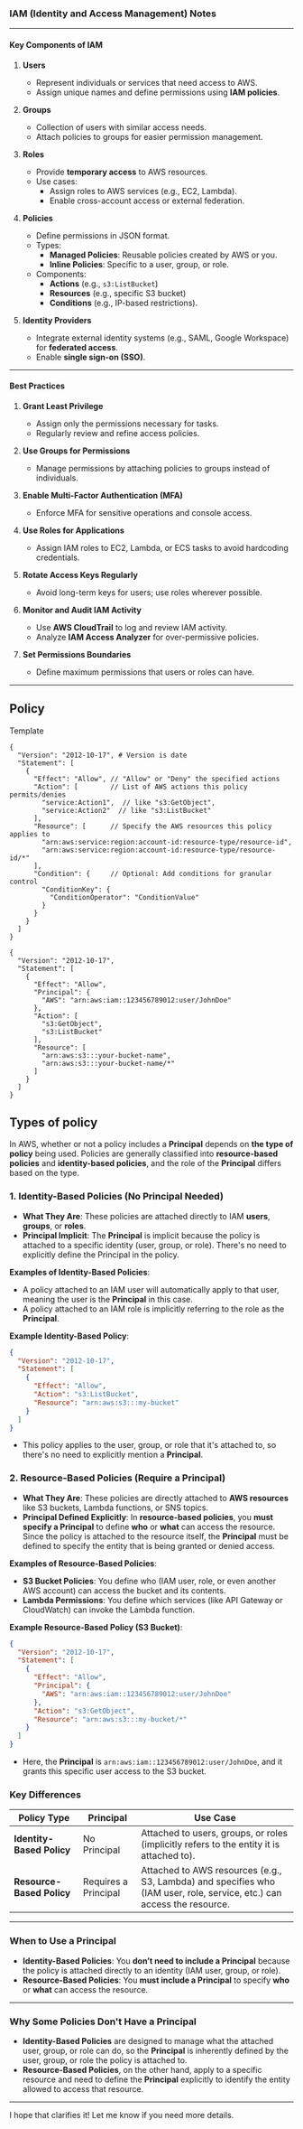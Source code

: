 ### **IAM (Identity and Access Management)** Notes

---

#### **Key Components of IAM**

1. **Users**  
   - Represent individuals or services that need access to AWS.  
   - Assign unique names and define permissions using **IAM policies**.

2. **Groups**  
   - Collection of users with similar access needs.  
   - Attach policies to groups for easier permission management.

3. **Roles**  
   - Provide **temporary access** to AWS resources.  
   - Use cases:  
     - Assign roles to AWS services (e.g., EC2, Lambda).  
     - Enable cross-account access or external federation.  

4. **Policies**  
   - Define permissions in JSON format.  
   - Types:  
     - **Managed Policies**: Reusable policies created by AWS or you.  
     - **Inline Policies**: Specific to a user, group, or role.  
   - Components:  
     - **Actions** (e.g., `s3:ListBucket`)  
     - **Resources** (e.g., specific S3 bucket)  
     - **Conditions** (e.g., IP-based restrictions).

5. **Identity Providers**  
   - Integrate external identity systems (e.g., SAML, Google Workspace) for **federated access**.  
   - Enable **single sign-on (SSO)**.

---

#### **Best Practices**

1. **Grant Least Privilege**  
   - Assign only the permissions necessary for tasks.  
   - Regularly review and refine access policies.

2. **Use Groups for Permissions**  
   - Manage permissions by attaching policies to groups instead of individuals.

3. **Enable Multi-Factor Authentication (MFA)**  
   - Enforce MFA for sensitive operations and console access.

4. **Use Roles for Applications**  
   - Assign IAM roles to EC2, Lambda, or ECS tasks to avoid hardcoding credentials.

5. **Rotate Access Keys Regularly**  
   - Avoid long-term keys for users; use roles wherever possible.

6. **Monitor and Audit IAM Activity**  
   - Use **AWS CloudTrail** to log and review IAM activity.  
   - Analyze **IAM Access Analyzer** for over-permissive policies.

7. **Set Permissions Boundaries**  
   - Define maximum permissions that users or roles can have.

---
## Policy 

Template
```
{
  "Version": "2012-10-17", # Version is date
  "Statement": [
    {
      "Effect": "Allow", // "Allow" or "Deny" the specified actions
      "Action": [        // List of AWS actions this policy permits/denies
        "service:Action1",  // like "s3:GetObject",
        "service:Action2"  // like "s3:ListBucket" 
      ],
      "Resource": [      // Specify the AWS resources this policy applies to
        "arn:aws:service:region:account-id:resource-type/resource-id",
        "arn:aws:service:region:account-id:resource-type/resource-id/*"
      ],
      "Condition": {     // Optional: Add conditions for granular control
        "ConditionKey": {
          "ConditionOperator": "ConditionValue"
        }
      }
    }
  ]
}
```
```
{
  "Version": "2012-10-17",
  "Statement": [
    {
      "Effect": "Allow",
      "Principal": {
        "AWS": "arn:aws:iam::123456789012:user/JohnDoe"
      },
      "Action": [
        "s3:GetObject",
        "s3:ListBucket"
      ],
      "Resource": [
        "arn:aws:s3:::your-bucket-name",
        "arn:aws:s3:::your-bucket-name/*"
      ]
    }
  ]
}
```
## Types of policy

In AWS, whether or not a policy includes a **Principal** depends on **the type of policy** being used. Policies are generally classified into **resource-based policies** and **identity-based policies**, and the role of the **Principal** differs based on the type.

### **1. Identity-Based Policies (No Principal Needed)**

- **What They Are**: These policies are attached directly to IAM **users**, **groups**, or **roles**. 
- **Principal Implicit**: The **Principal** is implicit because the policy is attached to a specific identity (user, group, or role). There's no need to explicitly define the Principal in the policy.

**Examples of Identity-Based Policies**:
- A policy attached to an IAM user will automatically apply to that user, meaning the user is the **Principal** in this case.
- A policy attached to an IAM role is implicitly referring to the role as the **Principal**.

**Example Identity-Based Policy**:
```json
{
  "Version": "2012-10-17",
  "Statement": [
    {
      "Effect": "Allow",
      "Action": "s3:ListBucket",
      "Resource": "arn:aws:s3:::my-bucket"
    }
  ]
}
```
- This policy applies to the user, group, or role that it's attached to, so there's no need to explicitly mention a **Principal**.

### **2. Resource-Based Policies (Require a Principal)**

- **What They Are**: These policies are directly attached to **AWS resources** like S3 buckets, Lambda functions, or SNS topics.  
- **Principal Defined Explicitly**: In **resource-based policies**, you **must specify a Principal** to define **who** or **what** can access the resource. Since the policy is attached to the resource itself, the **Principal** must be defined to specify the entity that is being granted or denied access.

**Examples of Resource-Based Policies**:
- **S3 Bucket Policies**: You define who (IAM user, role, or even another AWS account) can access the bucket and its contents.
- **Lambda Permissions**: You define which services (like API Gateway or CloudWatch) can invoke the Lambda function.

**Example Resource-Based Policy (S3 Bucket)**:
```json
{
  "Version": "2012-10-17",
  "Statement": [
    {
      "Effect": "Allow",
      "Principal": {
        "AWS": "arn:aws:iam::123456789012:user/JohnDoe"
      },
      "Action": "s3:GetObject",
      "Resource": "arn:aws:s3:::my-bucket/*"
    }
  ]
}
```
- Here, the **Principal** is `arn:aws:iam::123456789012:user/JohnDoe`, and it grants this specific user access to the S3 bucket.

### **Key Differences**

| **Policy Type**            | **Principal**        | **Use Case**                                 |
|----------------------------|----------------------|----------------------------------------------|
| **Identity-Based Policy**   | No Principal         | Attached to users, groups, or roles (implicitly refers to the entity it is attached to). |
| **Resource-Based Policy**   | Requires a Principal | Attached to AWS resources (e.g., S3, Lambda) and specifies who (IAM user, role, service, etc.) can access the resource. |

---

### **When to Use a Principal**

- **Identity-Based Policies**: You **don’t need to include a Principal** because the policy is attached directly to an identity (IAM user, group, or role).
- **Resource-Based Policies**: You **must include a Principal** to specify **who** or **what** can access the resource. 

---

### **Why Some Policies Don't Have a Principal**
- **Identity-Based Policies** are designed to manage what the attached user, group, or role can do, so the **Principal** is inherently defined by the user, group, or role the policy is attached to.
- **Resource-Based Policies**, on the other hand, apply to a specific resource and need to define the **Principal** explicitly to identify the entity allowed to access that resource.

---

I hope that clarifies it! Let me know if you need more details.